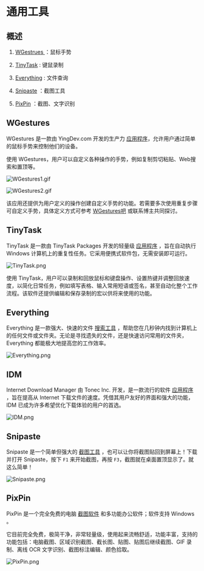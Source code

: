 # 通用工具

## 概述

1. [WGestrues ](https://www.yingdev.com/projects/wgestures) ：鼠标手势

2. [TinyTask](https://www.tinytask.net/) : 键鼠录制
3. [Everything](https://www.voidtools.com/zh-cn/) : 文件查询
4. [Snipaste](https://zh.snipaste.com/) ：截图工具
5. [PixPin](https://pixpin.cn/) ：截图、文字识别

## WGestures

WGestures 是一款由 YingDev.com 开发的生产力 [应用程序](https://www.yingdev.com/projects/wgestures)，允许用户通过简单的鼠标手势来控制他们的设备。

使用 WGestures，用户可以自定义各种操作的手势，例如复制剪切粘贴、Web搜索和置顶等。

![WGestures1.gif](https://bu.dusays.com/2024/10/27/671e5e793fd4f.gif)

![WGestures2.gif](https://bu.dusays.com/2024/10/27/671e5e7953633.gif)

该应用还提供为用户定义的操作创建自定义手势的功能。若需要多次使用重复步骤可自定义手势，具体定义方式可参考 [WGestures吧](https://tieba.baidu.com/f?kw=wgestures) 或联系博主共同探讨。

## TinyTask

TinyTask 是一款由 TinyTask Packages 开发的轻量级 [应用程序](https://www.tinytask.net/) ，旨在自动执行 Windows 计算机上的重复性任务。它采用便携式软件包，无需安装即可运行。

![TinyTask.png](https://bu.dusays.com/2024/10/27/671e5e7944dca.png)

使用 TinyTask，用户可以录制和回放鼠标和键盘操作、设置热键并调整回放速度，以简化日常任务，例如填写表格、输入常用短语或签名，甚至自动化整个工作流程。该软件还提供编辑和保存录制的宏以供将来使用的功能。

## Everything

Everything 是一款强大、快速的文件 [搜索工具](https://www.voidtools.com/zh-cn/) ，帮助您在几秒钟内找到计算机上的任何文件或文件夹。无论是寻找遗失的文件，还是快速访问常用的文件夹，Everything 都能极大地提高您的工作效率。

![Everything.png](https://bu.dusays.com/2024/10/27/671e5e79563f9.png)

## IDM



Internet Download Manager 由 Tonec Inc. 开发，是一款流行的软件 [应用程序](https://www.internetdownloadmanager.com/) ，旨在提高从 Internet 下载文件的速度。凭借其用户友好的界面和强大的功能，IDM 已成为许多希望优化下载体验的用户的首选。

![IDM.png](https://bu.dusays.com/2024/10/27/671e5e793a359.png)

## Snipaste

Snipaste 是一个简单但强大的 [截图工具](https://zh.snipaste.com/) ，也可以让你将截图贴回到屏幕上！下载并打开 Snipaste，按下 `F1` 来开始截图，再按 `F3`，截图就在桌面置顶显示了。就这么简单！

![Snipaste.png](https://bu.dusays.com/2024/10/27/671e5e792cab4.png)

## PixPin

PixPin 是一个完全免费的电脑 [截图软件](https://pixpin.cn/) 和多功能办公软件；软件支持 Windows 。

它目前完全免费，极简干净，非常轻量级，使用起来流畅舒适，功能丰富，支持的功能包括：电脑截图、区域识别截图、截长图、贴图、贴图后继续截图、GIF 录制、离线 OCR 文字识别、截图标注编辑、颜色拾取。

![PixPin.png](https://bu.dusays.com/2024/10/27/671e5f33352a0.png)
